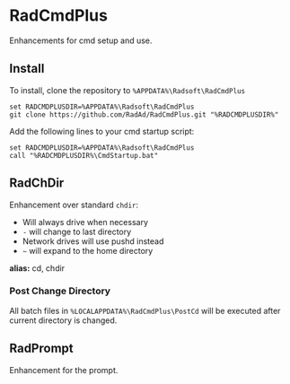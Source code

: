# RadCmdPlus
Enhancements for cmd setup and use.

## Install

To install, clone the repository to `%APPDATA%\Radsoft\RadCmdPlus`
```
set RADCMDPLUSDIR=%APPDATA%\Radsoft\RadCmdPlus
git clone https://github.com/RadAd/RadCmdPlus.git "%RADCMDPLUSDIR%"
```

Add the following lines to your cmd startup script:
```
set RADCMDPLUSDIR=%APPDATA%\Radsoft\RadCmdPlus
call "%RADCMDPLUSDIR%\CmdStartup.bat"
```

## RadChDir
Enhancement over standard `chdir`:
- Will always drive when necessary
- `-` will change to last directory
- Network drives will use pushd instead
- `~` will expand to the home directory

**alias:** cd, chdir

### Post Change Directory
All batch files in `%LOCALAPPDATA%\RadCmdPlus\PostCd` will be executed after current directory is changed.

## RadPrompt
Enhancement for the prompt.

A simple way to create a nice looking prompt.

## RadPrintPath
Print out path line by line.

Highlights duplicate entries and non-existant directories.

**alias:** path

## RadDirBookmark
Directory bookmarks.

Save directory bookmarks to quickly change to later.

**alias:** bm

## RadDirHistory
Directory history.

Save directory cahnges in history to quickly change to later.

**alias:** scd
